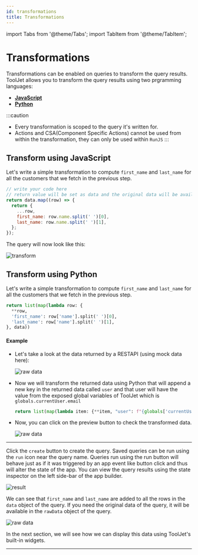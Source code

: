 ```yaml
---
id: transformations
title: Transformations
---
```

import Tabs from '@theme/Tabs';
import TabItem from '@theme/TabItem';

# Transformations

Transformations can be enabled on queries to transform the query results. ToolJet allows you to transform the query results using two prgramming languages: 

- **[JavaScript](#transform-using-javascript)** 
- **[Python](#transform-using-python)** 

:::caution
- Every transformation is scoped to the query it's written for. 
- Actions and CSA(Component Specific Actions) cannot be used from within the transformation, they can only be used within `RunJS`
:::

## Transform using JavaScript

Let's write a simple transformation to compute `first_name` and `last_name` for all the customers that we fetch in the previous step.

```javascript
// write your code here
// return value will be set as data and the original data will be available as rawData
return data.map((row) => {
  return {
    ...row,
    first_name: row.name.split(' ')[0],
    last_name: row.name.split(' ')[1],
  };
});
```

The query will now look like this:


<img className="screenshot-full" src="/img/tutorial/transformations/jstransform.png" alt="transform" />

## Transform using Python

Let's write a simple transformation to compute `first_name` and `last_name` for all the customers that we fetch in the previous step.

```python
return list(map(lambda row: {
  **row,
  'first_name': row['name'].split(' ')[0],
  'last_name': row['name'].split(' ')[1],
}, data))
```


#### Example

- Let's take a look at the data returned by a RESTAPI (using mock data here):
  <div style={{textAlign: 'center'}}>

  <img className="screenshot-full" src="/img/tutorial/transformations/ogdata.png" alt="raw data" />

  </div>

- Now we will transform the returned data using Python that will append a new key in the returned data called `user` and that user will have the value from the exposed global variables of ToolJet which is `globals.currentUser.email`
  ```python
  return list(map(lambda item: {**item, "user": f"{globals['currentUser']['email']}"}, data))
  ```

- Now, you can click on the preview button to check the transformed data.
  <div style={{textAlign: 'center'}}>

  <img className="screenshot-full" src="/img/tutorial/transformations/tdata.png" alt="raw data" />

  </div>


---


Click the `create` button to create the query. Saved queries can be run using the `run` icon near the query name. Queries run using the run button will behave just as if it was triggered by an app event like button click and thus will alter the state of the app. You can view the query results using the state inspector on the left side-bar of the app builder.


<img className="screenshot-full" src="/img/tutorial/transformations/result.png"  alt="result"/>


We can see that `first_name` and `last_name` are added to all the rows in the `data` object of the query. If you need the original data of the query, it will be available in the `rawData` object of the query.

<div style={{textAlign: 'center'}}>

<img className="screenshot-full" src="/img/tutorial/transformations/rawdata.png" alt="raw data" />

</div>

In the next section, we will see how we can display this data using ToolJet's built-in widgets.


-----
